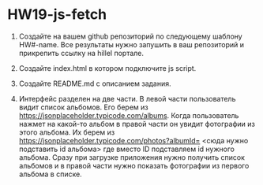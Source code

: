 # HW19-js-fetch

1. Создайте на вашем github репозиторий по следующему шаблону HW#-name. Все результаты нужно запушить в ваш репозиторий и прикрепить ссылку на hillel портале.

2. Создайте index.html в котором подключите js script.

3. Создайте README.md с описанием задания.

4. Интерфейс разделен на две части. В левой части пользователь видит список альбомов. Его берем из https://jsonplaceholder.typicode.com/albums.
   Когда пользователь нажмет на какой-то альбом в правой части он увидит фотографии из этого альбома. Их берем из https://jsonplaceholder.typicode.com/photos?albumId= <сюда нужно подставить id альбома> где вместо ID подставляем id нужного альбома.
   Сразу при загрузке приложения нужно получить список альбомов и в правой части нужно показать фотографии из первого альбома в списке.
